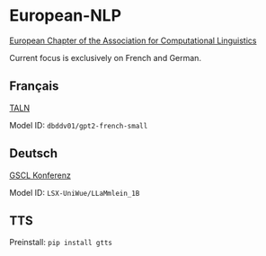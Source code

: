 # European-NLP

[European Chapter of the Association for Computational Linguistics](https://eacl.org/)

Current focus is exclusively on French and German.

## Français

[TALN](https://www.atala.org/-Conference-TALN-RECITAL)

Model ID: `dbddv01/gpt2-french-small`

## Deutsch

[GSCL Konferenz](https://www.gscl.org/events/)

Model ID: `LSX-UniWue/LLaMmlein_1B`

## TTS

Preinstall: `pip install gtts`
